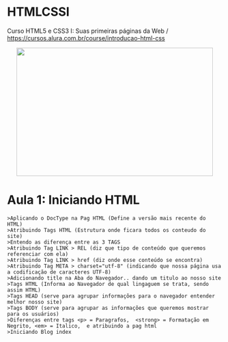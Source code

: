 # HTMLCSSI
Curso HTML5 e CSS3 I: Suas primeiras páginas da Web / https://cursos.alura.com.br/course/introducao-html-css

<p align="center">
  <img width="460" height="300" src="https://givingdata.com/wp-content/uploads/2013/07/html-css-js.png">
</p>

# Aula 1: Iniciando HTML
```
>Aplicando o DocType na Pag HTML (Define a versão mais recente do HTML)
>Atribuindo Tags HTML (Estrutura onde ficara todos os conteudo do site)
>Entendo as diferença entre as 3 TAGS
>Atribuindo Tag LINK > REL (diz que tipo de conteúdo que queremos referenciar com ela)
>Atribuindo Tag LINK > href (diz onde esse conteúdo se encontra)
>Atribuindo Tag META > charset="utf-8" (indicando que nossa página usa a codificação de caracteres UTF-8)
>Adicionando title na Aba do Navegador.. dando um titulo ao nosso site
>Tags HTML (Informa ao Navegador de qual lingaguem se trata, sendo assim HTML)
>Tags HEAD (serve para agrupar informações para o navegador entender melhor nosso site)
>Tags BODY (serve para agrupar as informações que queremos mostrar para os usuários)
>Diferenças entre tags <p> = Paragrafos,  <strong> = Formatação em Negrito, <em> = Italico,  e atribuindo a pag html
>Iniciando Blog index
```

